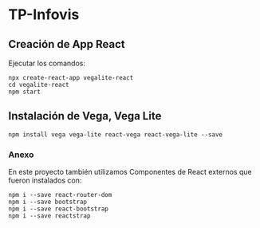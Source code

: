 # TP-Infovis

## Creación de App React

Ejecutar los comandos:

```
npx create-react-app vegalite-react
cd vegalite-react
npm start
```

## Instalación de Vega, Vega Lite

```
npm install vega vega-lite react-vega react-vega-lite --save
```

### Anexo

En este proyecto también utilizamos Componentes de React externos que fueron instalados con:

```
npm i --save react-router-dom
npm i --save bootstrap
npm i --save react-bootstrap
npm i --save reactstrap
```
